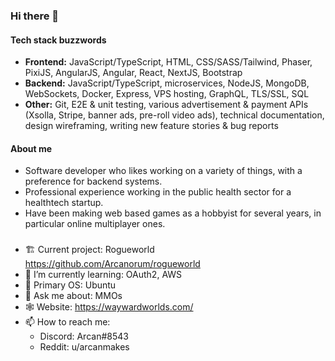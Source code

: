 ### Hi there 🧙

#### Tech stack buzzwords
- **Frontend:** JavaScript/TypeScript, HTML, CSS/SASS/Tailwind, Phaser, PixiJS, AngularJS, Angular, React, NextJS, Bootstrap
- **Backend:** JavaScript/TypeScript, microservices, NodeJS, MongoDB, WebSockets, Docker, Express, VPS hosting, GraphQL, TLS/SSL, SQL
- **Other:** Git, E2E & unit testing, various advertisement & payment APIs (Xsolla, Stripe, banner ads, pre-roll video ads), technical documentation, design wireframing, writing new feature stories & bug reports

#### About me
- Software developer who likes working on a variety of things, with a preference for backend systems.
- Professional experience working in the public health sector for a healthtech startup.
- Have been making web based games as a hobbyist for several years, in particular online multiplayer ones.

###
- 🏗️ Current project: Rogueworld https://github.com/Arcanorum/rogueworld
- 📑 I’m currently learning: OAuth2, AWS
- 💽 Primary OS: Ubuntu
- 💬 Ask me about: MMOs
- 🕸️ Website: https://waywardworlds.com/
- 📫 How to reach me:
  - Discord: Arcan#8543
  - Reddit: u/arcanmakes
